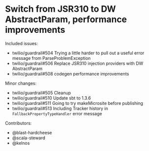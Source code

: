 Switch from JSR310 to DW AbstractParam, performance improvements
====

Included issues:
- twilio/guardrail#504 Trying a little harder to pull out a useful error message from ParseProblemException
- twilio/guardrail#506 Replace JSR310 injection providers with DW AbstractParam
- twilio/guardrail#508 codegen performance improvements

Minor changes:
- twilio/guardrail#505 Cleanup
- twilio/guardrail#510 Update sbt to 1.3.6
- twilio/guardrail#511 Going to try makeMicrosite before publishing
- twilio/guardrail#513 Including Tracker history in `FallbackPropertyTypeHandler` error message

Contributors:
- @blast-hardcheese
- @scala-steward
- @kelnos
